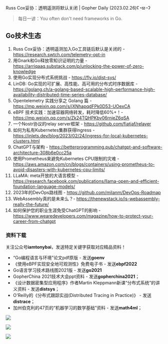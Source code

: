 Russ Cox妥协：透明遥测将默认关闭 | Gopher Daily (2023.02.26)ʕ◔ϖ◔ʔ

>每日一谚：You often don't need frameworks in Go.

## Go技术生态

1. Russ Cox妥协：透明遥测加入Go工具链后默认是关闭的 - https://research.swtch.com/telemetry-opt-in
2. 用Gnark和Go释放零知识证明的力量 - https://arriqaaq.substack.com/p/unlocking-the-power-of-zero-knowledge
3. 使用Go实现分布式系统挑战 - https://fly.io/dist-sys/
4. LinDB: Go实现的可扩展、高性能、高可用的分布式时序数据库 - https://golang.ch/a-golang-based-scalable-high-performance-high-availability-distributed-time-series-database/
5. Opentelemetry 实践分享之 Golang 篇 - https://mp.weixin.qq.com/s/jXNhapqdFPk0D53-UOexCA
6. eBPF 技术实践：加速容器网络转发，耗时降低60%+！- https://mp.weixin.qq.com/s/Zk24TQHPKbv06rnjeZ6qSA
7. 一个Nostr协议的relay server框架 - https://github.com/fiatjaf/relayer
8. 如何为私有Kubernetes集群获得Ingress - https://inlets.dev/blog/2023/02/24/ingress-for-local-kubernetes-clusters.html
9. ChatGPT与架构 - https://betterprogramming.pub/chatgpt-and-software-architecture-308b6e0cc25a
10. 使用Prometheus来避免Kubernetes CPU限制的灾难 - https://aws.amazon.com/cn/blogs/containers/using-prometheus-to-avoid-disasters-with-kubernetes-cpu-limits/
11. LLaMA: meta开放的大语言模型 - https://research.facebook.com/publications/llama-open-and-efficient-foundation-language-models/
12. 2023年的DevOps路线图 - https://github.com/milanm/DevOps-Roadmap
13. WebAssembly真的是未来么？- https://thenewstack.io/is-webassembly-really-the-future/
14. 如何保护您的职业生涯免受ChatGPT的影响 - https://www.wearedevelopers.com/magazine/how-to-protect-your-career-from-chatgpt

### 资料下载

关注公众号**iamtonybai**，发送特定关键字获取对应精品资料！

* “Go编程语言与环境”论文pdf原版 - 发送**goenv**
* 《使用eBPF实现安全地可观测性》免费电子书 - 发送**ebpf2022**
* Go语言学习技术路线图2021版 - 发送**go2021**
* GopherChina 2021技术大会ppt资料 - 发送**gopherchina2021**；
* 《设计数据密集型应用程序》作者Martin Kleppmann新课“分布式系统”的讲义资料 - 发送**distsys**；
* O'Reilly的《分布式跟踪实战(Distributed Tracing in Practice)》 - 发送**distrace**；
* 加州伯克利的47页的“机器学习的数学基础”资料 - 发送**math4ml**；

![](https://mmbiz.qpic.cn/mmbiz_png/cH6WzfQ94mb54jsFJZ3Knmz8obUsf3PBShthmdSw5E01TcYmUReGkj0BWpxHak1HlnlzHvLmKax53YSGr7aNlA/0?wx_fmt=png)

![](https://mmbiz.qpic.cn/mmbiz_png/cH6WzfQ94mZsOgPXTXZgWiaE03ib9r9WFJXC6xJCA5Y6VSesOZqlGxYfODibvR7UPGxiaM7SZZNQZkRtggPXEfBdwQ/0?wx_fmt=png)

![](https://mmbiz.qpic.cn/mmbiz_png/cH6WzfQ94mb54jsFJZ3Knmz8obUsf3PBrSoqeMvoWCticN2cpU64fJ0FYQdXJhP7ia7WRh8628uOAsQYeE2NibRRw/0?wx_fmt=png)

